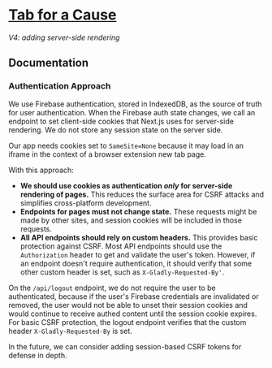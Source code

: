 # [Tab for a Cause](https://tab.gladly.io/)
*V4: adding server-side rendering*

## Documentation
### Authentication Approach
We use Firebase authentication, stored in IndexedDB, as the source of truth for user authentication. When the Firebase auth state changes, we call an endpoint to set client-side cookies that Next.js uses for server-side rendering. We do not store any session state on the server side.

Our app needs cookies set to `SameSite=None` because it may load in an iframe in the context of a browser extension new tab page.

With this approach:
* **We should use cookies as authentication *only* for server-side rendering of pages.** This reduces the surface area for CSRF attacks and simplifies cross-platform development.
* **Endpoints for pages must not change state.** These requests might be made by other sites, and session cookies will be included in those requests.
* **All API endpoints should rely on custom headers.** This provides basic protection against CSRF. Most API endpoints should use the `Authorization` header to get and validate the user's token. However, if an endpoint doesn't require authentication, it should verify that some other custom header is set, such as `X-Gladly-Requested-By'`.

On the `/api/logout` endpoint, we do not require the user to be authenticated, because if the user's Firebase credentials are invalidated or removed, the user would not be able to unset their session cookies and would continue to receive authed content until the session cookie expires. For basic CSRF protection, the logout endpoint verifies that the custom header `X-Gladly-Requested-By` is set.

In the future, we can consider adding session-based CSRF tokens for defense in depth.
